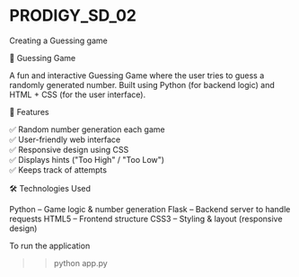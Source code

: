 # PRODIGY_SD_02
Creating a Guessing game

🎯 Guessing Game

A fun and interactive Guessing Game where the user tries to guess a randomly generated number.
Built using Python (for backend logic) and HTML + CSS (for the user interface).

📌 Features

✅ Random number generation each game
<br>
✅ User-friendly web interface
<br>
✅ Responsive design using CSS
<br>
✅ Displays hints ("Too High" / "Too Low")
<br>
✅ Keeps track of attempts

🛠️ Technologies Used

Python – Game logic & number generation
Flask – Backend server to handle requests
HTML5 – Frontend structure
CSS3 – Styling & layout (responsive design)

To run the application
>> python app.py

